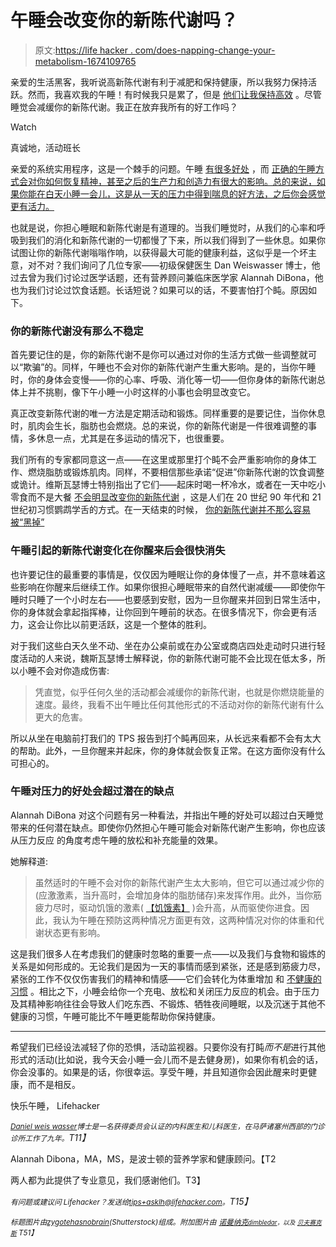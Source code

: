 # 午睡会改变你的新陈代谢吗？

> 原文:[https://life hacker . com/does-napping-change-your-metabolism-1674109765](https://lifehacker.com/does-napping-change-your-metabolism-1674109765)

亲爱的生活黑客，我听说高新陈代谢有利于减肥和保持健康，所以我努力保持活跃。然而，我喜欢我的午睡！有时候我只是累了，但是 [他们让我保持高效](https://lifehacker.com/the-science-behind-why-power-naps-help-you-stay-product-5932754) 。尽管睡觉会减缓你的新陈代谢。我正在放弃我所有的好工作吗？

Watch

真诚地，活动班长

亲爱的系统实用程序，这是一个棘手的问题。午睡 [有很多好处](https://lifehacker.com/the-science-behind-why-power-naps-help-you-stay-product-5932754) ，而 [正确的午睡方式会对你如何恢复精神，甚至之后的生产力和创造力有很大的影响。总的来说，如果你能在白天小睡一会儿，这是从一天的压力中得到喘息的好方法，之后你会感觉更有活力。](https://lifehacker.com/how-long-to-nap-for-the-biggest-brain-benefits-1251546669)

也就是说，你担心睡眠和新陈代谢是有道理的。当我们睡觉时，从我们的心率和呼吸到我们的消化和新陈代谢的一切都慢了下来，所以我们得到了一些休息。如果你试图让你的新陈代谢嗡嗡作响，以获得最大可能的健康利益，这似乎是一个坏主意，对不对？我们询问了几位专家——初级保健医生 Dan Weiswasser 博士，他过去曾为我们讨论过医学话题，还有营养顾问兼临床医学家 Alannah DiBona，他也为我们讨论过饮食话题。长话短说？如果可以的话，不要害怕打个盹。原因如下。

### 你的新陈代谢没有那么不稳定

首先要记住的是，你的新陈代谢不是你可以通过对你的生活方式做一些调整就可以“欺骗”的。同样，午睡也不会对你的新陈代谢产生重大影响。是的，当你午睡时，你的身体会变慢——你的心率、呼吸、消化等一切——但你身体的新陈代谢总体上并不挑剔，像下午小睡一小时这样的小事也会明显改变它。

真正改变新陈代谢的唯一方法是定期活动和锻炼。同样重要的是要记住，当你休息时，肌肉会生长，脂肪也会燃烧。总的来说，你的新陈代谢是一件很难调整的事情，多休息一点，尤其是在多运动的情况下，也很重要。

我们所有的专家都同意这一点——在这里或那里打个盹不会严重影响你的身体工作、燃烧脂肪或锻炼肌肉。同样，不要相信那些承诺“促进”你新陈代谢的饮食调整或诡计。维斯瓦瑟博士特别指出了它们——起床时喝一杯冷水，或者在一天中吃小零食而不是大餐 [不会明显改变你的新陈代谢](https://lifehacker.com/eating-many-small-meals-every-day-wont-boost-your-meta-868845439) ，这是人们在 20 世纪 90 年代和 21 世纪初习惯鹦鹉学舌的方式。在一天结束的时候， [你的新陈代谢并不那么容易被“黑掉”](http://lifehacker.com/10-stubborn-food-myths-that-just-wont-die-debunked-by-5847591)

### 午睡引起的新陈代谢变化在你醒来后会很快消失

也许要记住的最重要的事情是，仅仅因为睡眠让你的身体慢了一点，并不意味着这些影响在你醒来后继续工作。如果你很担心睡眠带来的自然代谢减缓——即使你午睡时只睡了一个小时左右——也要感到安慰，因为一旦你醒来并回到日常生活中，你的身体就会拿起指挥棒，让你回到午睡前的状态。在很多情况下，你会更有活力，这会让你比以前更活跃，这是一个整体的胜利。

对于我们这些白天久坐不动、坐在办公桌前或在办公室或商店四处走动时只进行轻度活动的人来说，魏斯瓦瑟博士解释说，你的新陈代谢可能不会比现在低太多，所以小睡不会对你造成伤害:

> 凭直觉，似乎任何久坐的活动都会减缓你的新陈代谢，也就是你燃烧能量的速度。最终，我看不出午睡比任何其他形式的不活动对你的新陈代谢有什么更大的危害。

所以从坐在电脑前打我们的 TPS 报告到打个盹再回来，从长远来看都不会有太大的帮助。此外，一旦你醒来并起床，你的身体就会恢复正常。在这方面你没有什么可担心的。

### 午睡对压力的好处会超过潜在的缺点

Alannah DiBona 对这个问题有另一种看法，并指出午睡的好处可以超过白天睡觉带来的任何潜在缺点。即使你仍然担心午睡可能会对新陈代谢产生影响，你也应该从压力反应 的角度考虑午睡的放松和补充能量的效果。

她解释道:

> 虽然适时的午睡不会对你的新陈代谢产生太大影响，但它可以通过减少你的(应激激素，当升高时，会增加身体的脂肪储存)来发挥作用。此外，当你筋疲力尽时，驱动饥饿的激素( [【饥饿素】](http://en.wikipedia.org/wiki/Ghrelin) )会升高，从而驱使你进食。因此，我认为午睡在预防这两种情况方面更有效，这两种情况对你的体重和代谢状态更有影响。

这是我们很多人在考虑我们的健康时忽略的重要一点——以及我们与食物和锻炼的关系是如何形成的。无论我们是因为一天的事情而感到紧张，还是感到筋疲力尽，紧张的工作不仅仅伤害我们的精神和情感——它们会转化为体重增加 和 [不健康的习惯](http://lifehacker.com/why-your-brain-craves-junk-food-and-what-you-can-do-ab-1469120841) 。相比之下，小睡会给你一个充电、放松和关闭压力反应的机会。由于压力及其精神影响往往会导致人们吃东西、不锻炼、牺牲夜间睡眠，以及沉迷于其他不健康的习惯，午睡可能比不午睡更能帮助你保持健康。

* * *

希望我们已经设法减轻了你的恐惧，活动监视器。只要你没有打盹*而不是*进行其他形式的活动(比如说，我今天会小睡一会儿而不是去健身房)，如果你有机会的话，你会没事的。如果是的话，你很幸运。享受午睡，并且知道你会因此醒来时更健康，而不是相反。

快乐午睡，
Lifehacker

[*<small>Daniel weis wasser</small>*](http://www.riverbendmedical.com/practitioner.php?ppid=90)*<small>博士是一名获得委员会认证的内科医生和儿科医生，在马萨诸塞州西部的门诊诊所工作了九年。</small>T11】*

Alannah Dibona，MA，MS，是波士顿的营养学家和健康顾问。【T2

两人都为此提供了专业意见，我们感谢他们。T3】

*<small>有问题或建议问 Lifehacker？发送给</small>*[*<small>tips+asklh@lifehacker.com</small>*](mailto:tips+asklh@lifehacker.com)*<small>。</small>T15】*

*<small>标题图片由</small>*[*<small>zygotehasnobrain</small>*](http://www.shutterstock.com/pic.mhtml?id=185188529&src=id)*<small>(Shutterstock)组成。附加图片由</small>* [*<small>诺曼纳克</small>*](https://www.flickr.com/photos/29278394@N00/23844169)*<small></small>*<small>[*<small>dimbledar</small>*](https://www.flickr.com/photos/gaz_0981/3818104489)*<small>，以及</small>* [*<small>贝夫赛克斯</small>*](https://www.flickr.com/photos/basykes/3280970848) *T51】*</small>

<small></small>
